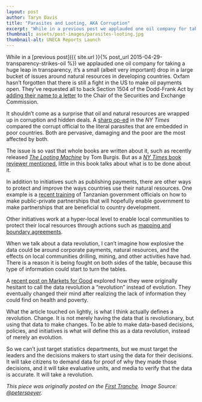 ```yaml
---
layout: post
author: Taryn Davis
title: "Parasites and Looting, AKA Corruption"
excerpt: "While in a previous post we applauded one oil company for taking a huge leap in transparency, it’s a small (albeit very important) drop in a large bucket of issues around natural resources in developing countries..."
thumbnail: assets/post-images/parasites-looting.jpg
thumbnail-alt: UNECA Reports Launch
---
```

While in a [previous post]({{ site.url }}{% post_url 2015-04-29-transparency-strikes-oil %}) we applauded one oil company for taking a huge leap in transparency, it’s a small (albeit very important) drop in a large bucket of issues around natural resources in developing countries. Oxfam hasn’t forgotten that there is still a fight in the US to make oil payments open. They’ve requested all to back Section 1504 of the Dodd-Frank Act by [adding their name to a letter](https://secure2.oxfamamerica.org/page/s/fight-corruption-push-for-transparency) to the Chair of the Securities and Exchange Commission.

It shouldn’t come as a surprise that oil and natural resources are wrapped up in corruption and hidden deals. A [sharp op-ed](http://www.nytimes.com/2015/03/26/opinion/nicholas-kristof-an-unsettling-complicity.html) in the *NY Times* compared the corrupt official to the literal parasites that are embedded in poor countries. Both are pervasive, damaging and the poor are the most affected by both.  

The issue is so vast that whole books are written about it, such as recently released [*The Looting Machine*](http://www.amazon.com/The-Looting-Machine-Oligarchs-Corporations/dp/1610394399) by Tom Burgis. But as a [*NY Times* book reviewer mentioned](http://www.nytimes.com/2015/03/22/books/review/the-looting-machine-by-tom-burgis.html), little in this book talks about what is to be done about it.

In addition to initiatives such as publishing payments, there are other ways to protect and improve the ways countries use their natural resources. One example is a [recent training](https://www.devex.com/news/tanzania-boosts-ppp-capacity-85798) of Tanzanian government officials on how to make public-private partnerships that will hopefully enable government to make partnerships that are beneficial to country development.

Other initiatives work at a hyper-local level to enable local communities to protect their local resources through actions such as [mapping and boundary agreements](https://www.youtube.com/watch?v=Yun_KwY4Q6g&index=2&list=PLFFreO-6Fa7-StX8MQc4g8Nl9R84tHIc3).

When we talk about a data revolution, I can’t imagine how explosive the data could be around corporate payments, natural resources, and the effects on local communities drilling, mining, and other activities have had. There is a reason it is being fought on both sides of the table, because this type of information could start to turn the tables.

A [recent post on Markets for Good](http://www.marketsforgood.org/adventures-in-the-data-revolution-what-revolution/) explored how they were originally hesitant to call the data revolution a “revolution” instead of evolution. They eventually changed their mind after realizing the lack of information they could find on health and poverty.

What the article touched on lightly, is what I think actually defines a revolution. Change. It is not merely having the data that is revolutionary, but using that data to make changes. To be able to make data-based decisions, policies, and initiatives is what will define this as a data revolution, instead of merely an evolution.

So we can’t just target statistics departments, but we must target the leaders and the decisions makers to start using the data for their decisions. It will take citizens to demand data for proof of why they made those decisions, and it will take evaluative units, and media to verify that the data is accurate. It will take a revolution.

*This piece was originally posted on the [First Tranche](http://aiddata.org/blog/this-week-parasites-and-looting-aka-corruption). Image Source: [@peterspeyer](https://twitter.com/PeterSpeyer/status/581718120613691392).*
